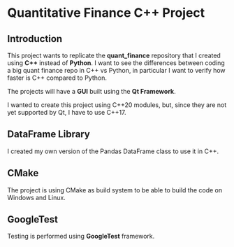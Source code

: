 # Quantitative Finance C\+\+ Project


## Introduction

This project wants to replicate the **quant_finance** repository that 
I created using **C++** instead of **Python**. I want to see the differences between coding 
a big quant finance repo in C++ vs Python, in particular I want to verify how faster is C++
compared to Python.

The projects will have a **GUI** built using the **Qt Framework**.

I wanted to create this project using C\+\+20 modules, but, since they are not yet supported by Qt,
I have to use C\+\+17.


## DataFrame Library

I created my own version of the Pandas DataFrame class to use it in C\+\+.


## CMake

The project is using CMake as build system to be able to build the code on Windows and Linux.


## GoogleTest

Testing is performed using **GoogleTest** framework.